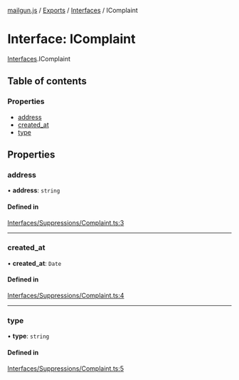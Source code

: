[mailgun.js](../README.md) / [Exports](../modules.md) / [Interfaces](../modules/Interfaces.md) / IComplaint

# Interface: IComplaint

[Interfaces](../modules/Interfaces.md).IComplaint

## Table of contents

### Properties

- [address](Interfaces.IComplaint.md#address)
- [created\_at](Interfaces.IComplaint.md#created_at)
- [type](Interfaces.IComplaint.md#type)

## Properties

### address

• **address**: `string`

#### Defined in

[Interfaces/Suppressions/Complaint.ts:3](https://github.com/mailgun/mailgun.js/blob/97f6852/lib/Interfaces/Suppressions/Complaint.ts#L3)

___

### created\_at

• **created\_at**: `Date`

#### Defined in

[Interfaces/Suppressions/Complaint.ts:4](https://github.com/mailgun/mailgun.js/blob/97f6852/lib/Interfaces/Suppressions/Complaint.ts#L4)

___

### type

• **type**: `string`

#### Defined in

[Interfaces/Suppressions/Complaint.ts:5](https://github.com/mailgun/mailgun.js/blob/97f6852/lib/Interfaces/Suppressions/Complaint.ts#L5)
